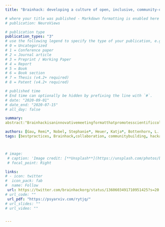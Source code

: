 ```yaml
---
title: "Brainhack: developing a culture of open, inclusive, community-driven neuroscience"

# where your title was published - Markdown formatting is enabled here for italic etc.
# publication: NeuroViews

# publication type
publication_types: "3"
# use the following legend to specify the type of your publication, e.g. "1" for conference
# 0 = Uncategorized
# 1 = Conference paper
# 2 = Journal article
# 3 = Preprint / Working Paper
# 4 = Report
# 5 = Book
# 6 = Book section
# 7 = Thesis (v4.2+ required)
# 8 = Patent (v4.2+ required)

# published time
# End time can optionally be hidden by prefixing the line with `#`.
# date: "2020-09-01"
# date_end: "2020-07-15"
# all_day: false

summary: 
abstract:"Brainhackisaninnovativemeetingformatthatpromotesscientificcollaborationandeducationinanopenandinclusiveenvironment.Departingfromtheformatsoftypicalscientificworkshops,theseeventsarebasedongrassrootsprojectsandtraining,andfosteropenandreproduciblescientificpractices.Wedescribeherethemultifaceted,lastingbenefitsofBrainhacksforindividualparticipants,particularlyearlycareerresearchers.WefurtherhighlighttheuniquecontributionsthatBrainhackscanmaketotheresearchcommunity,augmentingscientificprogressbycomplementingopportunitiesavailableinconventionalformats."

authors: [Gau, Remi*, Nobel, Stephanie*, Heuer, Katja*, Bottenhorn, L. Katherine*, Bilgin, Isil P.*, admin*, and et al]
tags: [bestpractices, Brainhack,collaboration, communitybuilding, hackathon, inclusivity, neuroscience, openscience, reproducibility, training]



# image:
 # caption: 'Image credit: [**Unsplash**](https://unsplash.com/photos/bzdhc5b3Bxs)'
 # focal_point: Right

links:
# - icon: twitter
#  icon_pack: fab
#  name: Follow
 url: https://twitter.com/brainhackorg/status/1360603491710951425?s=20
# url_code: ""
 url_pdf: "https://psyarxiv.com/rytjq/"
# url_slides: ""
# url_video: ""


---
```

